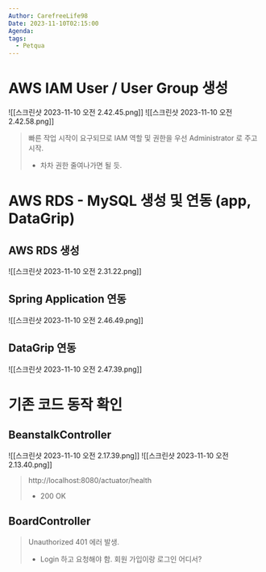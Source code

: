 ```yaml
---
Author: CarefreeLife98
Date: 2023-11-10T02:15:00
Agenda: 
tags:
  - Petqua
---
```

# AWS IAM User / User Group 생성
![[스크린샷 2023-11-10 오전 2.42.45.png]]
![[스크린샷 2023-11-10 오전 2.42.58.png]]
> 빠른 작업 시작이 요구되므로 IAM 역할 및 권한을 우선 Administrator 로 주고 시작.
> - 차차 권한 줄여나가면 될 듯.




# AWS RDS - MySQL 생성 및 연동 (app, DataGrip)
## AWS RDS 생성
![[스크린샷 2023-11-10 오전 2.31.22.png]]

## Spring Application 연동
![[스크린샷 2023-11-10 오전 2.46.49.png]]

## DataGrip 연동
![[스크린샷 2023-11-10 오전 2.47.39.png]]








# 기존 코드 동작 확인
## BeanstalkController
![[스크린샷 2023-11-10 오전 2.17.39.png]]
![[스크린샷 2023-11-10 오전 2.13.40.png]]
> http://localhost:8080/actuator/health
> - 200 OK

## BoardController

> Unauthorized 401 에러 발생.
> - Login 하고 요청해야 함. 회원 가입이랑 로그인 어디서?


